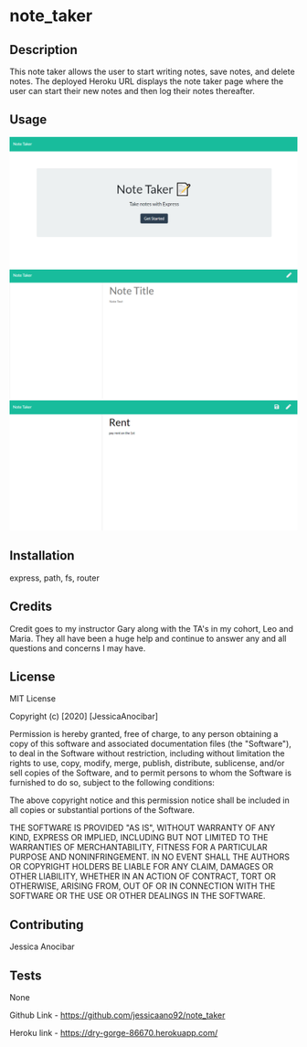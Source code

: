 # note_taker



## Description

This note taker allows the user to start writing notes, save notes, and delete notes. The deployed Heroku URL displays the note taker page where the user can start their new notes and then log their notes thereafter. 

## Usage

<img src= "https://github.com/jessicaano92/note_taker/blob/main/images/img1.png">

<img src="https://github.com/jessicaano92/note_taker/blob/main/images/img2.png">

<img src= "https://github.com/jessicaano92/note_taker/blob/main/images/img3.png">

## Installation

express, path, fs, router

## Credits

Credit goes to my instructor Gary along with the TA's in my cohort, Leo and Maria. They all have been a huge help and continue to answer any and all questions and concerns I may have. 

## License

MIT License

Copyright (c) [2020] [JessicaAnocibar]

Permission is hereby granted, free of charge, to any person obtaining a copy
of this software and associated documentation files (the "Software"), to deal
in the Software without restriction, including without limitation the rights
to use, copy, modify, merge, publish, distribute, sublicense, and/or sell
copies of the Software, and to permit persons to whom the Software is
furnished to do so, subject to the following conditions:

The above copyright notice and this permission notice shall be included in all
copies or substantial portions of the Software.

THE SOFTWARE IS PROVIDED "AS IS", WITHOUT WARRANTY OF ANY KIND, EXPRESS OR
IMPLIED, INCLUDING BUT NOT LIMITED TO THE WARRANTIES OF MERCHANTABILITY,
FITNESS FOR A PARTICULAR PURPOSE AND NONINFRINGEMENT. IN NO EVENT SHALL THE
AUTHORS OR COPYRIGHT HOLDERS BE LIABLE FOR ANY CLAIM, DAMAGES OR OTHER
LIABILITY, WHETHER IN AN ACTION OF CONTRACT, TORT OR OTHERWISE, ARISING FROM,
OUT OF OR IN CONNECTION WITH THE SOFTWARE OR THE USE OR OTHER DEALINGS IN THE
SOFTWARE.

## Contributing

Jessica Anocibar

## Tests

None

Github Link - https://github.com/jessicaano92/note_taker

Heroku link - https://dry-gorge-86670.herokuapp.com/
